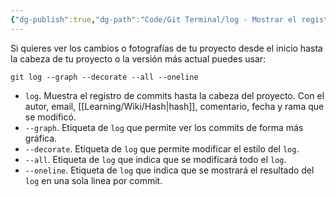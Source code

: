 ```yaml
---
{"dg-publish":true,"dg-path":"Code/Git Terminal/log - Mostrar el registro de fotografías del proyecto en Git.md","permalink":"/code/git-terminal/log-mostrar-el-registro-de-fotografias-del-proyecto-en-git/","created":"2024-03-27T16:18","updated":"2024-03-29T18:52"}
---
```


Si quieres ver los cambios o fotografías de tu proyecto desde el inicio hasta la cabeza de tu proyecto o la versión más actual puedes usar: 
```shell
git log --graph --decorate --all --oneline
```
- `log`. Muestra el registro de commits hasta la cabeza del proyecto. Con el autor, email, [[Learning/Wiki/Hash\|hash]], comentario, fecha y rama que se modificó.
- `--graph`. Etiqueta de `log` que permite ver los commits de forma más gráfica.
- `--decorate`. Etiqueta de `log` que permite modificar el estilo del `log`.
- `--all`. Etiqueta de `log` que indica que se modificará todo el `log`.
- `--oneline`. Etiqueta de `log` que indica que se mostrará el resultado del `log` en una sola linea por commit.
